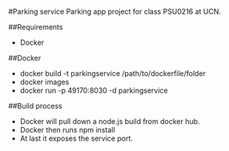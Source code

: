 #Parking service
Parking app project for class PSU0216 at UCN.

##Requirements
- Docker

##Docker
- docker build -t parkingservice /path/to/dockerfile/folder
- docker images
- docker run -p 49170:8030 -d parkingservice

##Build process
- Docker will pull down a node.js build from docker hub.
- Docker then runs npm install
- At last it exposes the service port.